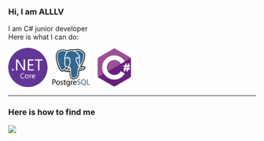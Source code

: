 ### Hi, I am ALLLV

I am C# junior developer<br/>
Here is what I can do:
<div>
  <a href="https://learn.microsoft.com/en-us/dotnet/core/introduction"><img src="https://github.com/devicons/devicon/blob/master/icons/dotnetcore/dotnetcore-original.svg" height="80" width="80"/></a>&nbsp;
  <a href="https://www.postgresql.org/"><img src="https://github.com/devicons/devicon/blob/master/icons/postgresql/postgresql-original-wordmark.svg" height="80" width="80"/></a>&nbsp;
  <a href="https://learn.microsoft.com/en-us/dotnet/csharp/"><img src="https://github.com/devicons/devicon/blob/master/icons/csharp/csharp-original.svg" height="80" width="80"/></a>
</div>

---
### Here is how to find me

<div><a href="t.me/alllv_tt"><img src="https://img.shields.io/badge/Telegram-blue?style=for-the-badge&logo=telegram&logoColor=white"></a></div>
